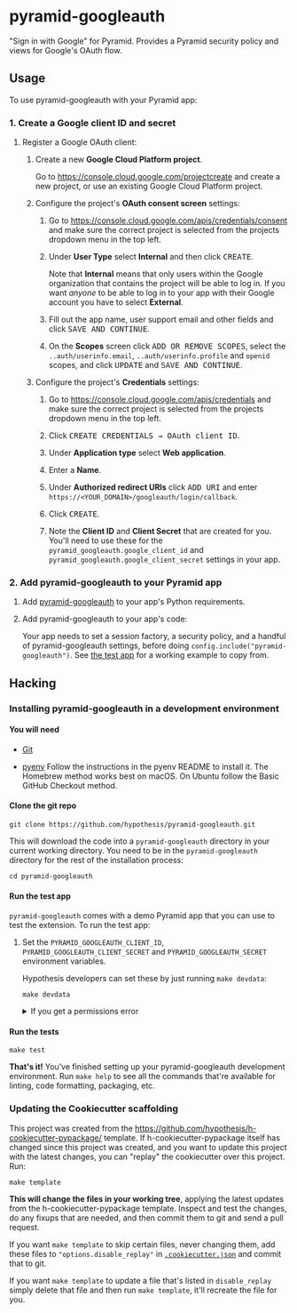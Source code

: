 # pyramid-googleauth

"Sign in with Google" for Pyramid. Provides a Pyramid security policy and views
for Google's OAuth flow.

## Usage

To use pyramid-googleauth with your Pyramid app:

### 1. Create a Google client ID and secret

1. Register a Google OAuth client:

   1. Create a new **Google Cloud Platform project**.

      Go to https://console.cloud.google.com/projectcreate and create a new project,
      or use an existing Google Cloud Platform project.

   2. Configure the project's **OAuth consent screen** settings:

      1. Go to https://console.cloud.google.com/apis/credentials/consent
         and make sure the correct project is selected from the projects
         dropdown menu in the top left.

      2. Under **User Type** select **Internal** and then click <kbd>CREATE</kbd>.

         Note that **Internal** means that only users within the Google
         organization that contains the project will be able to log in.
         If you want _anyone_ to be able to log in to your app with their
         Google account you have to select **External**.

      3. Fill out the app name, user support email and other fields and click <kbd>SAVE AND CONTINUE</kbd>.

      4. On the **Scopes** screen click <kbd>ADD OR REMOVE SCOPES</kbd>,
         select the `..auth/userinfo.email`, `..auth/userinfo.profile` and `openid` scopes,
         and click <kbd>UPDATE</kbd> and <kbd>SAVE AND CONTINUE</kbd>.

   3. Configure the project's **Credentials** settings:

      1. Go to https://console.cloud.google.com/apis/credentials
         and make sure the correct project is selected from the projects
         dropdown menu in the top left.

      2. Click <kbd><kbd>CREATE CREDENTIALS</kbd> &rarr; <kbd>OAuth client ID</kbd></kbd>.

      3. Under **Application type** select **Web application**.

      4. Enter a **Name**.

      5. Under **Authorized redirect URIs** click <kbd>ADD URI</kbd> and enter
         `https://<YOUR_DOMAIN>/googleauth/login/callback`.

      6. Click <kbd>CREATE</kbd>.

      7. Note the **Client ID** and **Client Secret** that are created for you.
         You'll need to use these for the `pyramid_googleauth.google_client_id`
         and `pyramid_googleauth.google_client_secret` settings in your app.

### 2. Add pyramid-googleauth to your Pyramid app

1. Add [pyramid-googleauth](https://pypi.org/project/pyramid-googleauth/) to
   your app's Python requirements.

2. Add pyramid-googleauth to your app's code:

   Your app needs to set a session factory, a security policy, and a handful of
   pyramid-googleauth settings, before doing `config.include("pyramid-googleauth")`.
   See [the test app](dev/app.py) for a working example to copy from.

Hacking
-------

### Installing pyramid-googleauth in a development environment

#### You will need

* [Git](https://git-scm.com/)

* [pyenv](https://github.com/pyenv/pyenv)
  Follow the instructions in the pyenv README to install it.
  The Homebrew method works best on macOS.
  On Ubuntu follow the Basic GitHub Checkout method.

#### Clone the git repo

```terminal
git clone https://github.com/hypothesis/pyramid-googleauth.git
```

This will download the code into a `pyramid-googleauth` directory
in your current working directory. You need to be in the
`pyramid-googleauth` directory for the rest of the installation
process:

```terminal
cd pyramid-googleauth
```

#### Run the test app

`pyramid-googleauth` comes with a demo Pyramid app that you can use to test the
extension. To run the test app:

1. Set the `PYRAMID_GOOGLEAUTH_CLIENT_ID`, `PYRAMID_GOOGLEAUTH_CLIENT_SECRET`
   and `PYRAMID_GOOGLEAUTH_SECRET` environment variables.

   Hypothesis developers can set these by just running `make devdata`:

   ```terminal
   make devdata
   ```

   <details>
   <summary>If you get a permissions error</summary>

   If you get a permissions error when running `make devdata` then you'll have
   to create your own values and set the environment variables yourself. Follow
   the instructions above to
   [create a Google client ID and secret](#1-create-a-google-client-id-and-secret)
   and use `http://localhost:6547/googleauth/login/callback` for the
   **authorized redirect URI**. Then set the environment variables to the
   client ID and secret that you created:

   ```terminal
   export PYRAMID_GOOGLEAUTH_CLIENT_ID='765...2g6.apps.googleusercontent.com'
   export PYRAMID_GOOGLEAUTH_CLIENT_SECRET='Dfj...Y6i'
   ```

   You also need to set the `PYRAMID_GOOGLEAUTH_SECRET` environment variable
   for creating OAuth 2.0 `state` params. This can be set to any
   securely-generated random string:

   ```terminal
   export PYRAMID_GOOGLEAUTH_SECRET='abc...123'
   ```

   </details>

#### Run the tests

```terminal
make test
```

**That's it!** You’ve finished setting up your pyramid-googleauth development
environment. Run `make help` to see all the commands that're available for
linting, code formatting, packaging, etc.

### Updating the Cookiecutter scaffolding

This project was created from the
https://github.com/hypothesis/h-cookiecutter-pypackage/ template.
If h-cookiecutter-pypackage itself has changed since this project was created, and
you want to update this project with the latest changes, you can "replay" the
cookiecutter over this project. Run:

```terminal
make template
```

**This will change the files in your working tree**, applying the latest
updates from the h-cookiecutter-pypackage template. Inspect and test the
changes, do any fixups that are needed, and then commit them to git and send a
pull request.

If you want `make template` to skip certain files, never changing them, add
these files to `"options.disable_replay"` in
[`.cookiecutter.json`](.cookiecutter.json) and commit that to git.

If you want `make template` to update a file that's listed in `disable_replay`
simply delete that file and then run `make template`, it'll recreate the file
for you.
